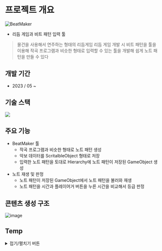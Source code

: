 # 프로젝트 개요
![BeatMaker](https://github.com/sinnee/Practice-UnityEdtiorProgramming/assets/40656425/6cb06540-1da0-4771-ac30-993187b66885)

- 리듬 게임과 비트 패턴 입력 툴
> 물건을 사용해서 연주하는 형태의 리듬게임
> 리듬 게임 개발 시 비트 패턴을 툴을 이용해 작곡 프로그램과 비슷한 형태로 입력할 수 있는 툴을 개발해 쉽게 노트 패턴을 만들 수 있다

## 개발 기간
- 2023 / 05 ~

## 기술 스택
<img src="https://img.shields.io/badge/Unity-FFFFFF?style=for-the-badge&logo=Unity&logoColor=black">

## 주요 기능
- BeatMaker 툴
  - 작곡 프로그램과 비슷한 형태로 노트 패턴 생성
  - 악보 데이터를 ScritalbleObject 형태로 저장
  - 입력한 노트 패턴을 토대로 Hierarchy에 노트 패턴이 저장된 GameObject 생성
- 노트 재생 및 판정
  - 노트 패턴이 저장된 GameObject에서 노트 패턴을 불러와 재생
  - 노트 패턴을 시간과 플레이어거 버튼을 누른 시간을 비교해서 등급 판정

## 콘텐츠 생성 구조
![image](https://github.com/sinnee/Practice-UnityEdtiorProgramming/assets/40656425/b7dc1de4-e359-403c-afd1-afb8af5f77d0)


## Temp
<details>
<summary>접기/펼치기 버튼</summary>
<div markdown="1">

### 게임 접속
[이미지](https://github.com/sgdevcamp2022/ants/blob/main/img/ForReadMe/%EB%A1%9C%EA%B7%B8%EC%9D%B8.png)

### 회원 가입
[이미지](https://github.com/sgdevcamp2022/ants/blob/main/img/ForReadMe/%ED%9A%8C%EC%9B%90%EA%B0%80%EC%9E%85.png)

### 게임 로비
[이미지](https://github.com/sgdevcamp2022/ants/blob/main/img/ForReadMe/%EA%B2%8C%EC%9E%84%20%EB%A1%9C%EB%B9%84.png)

### 채팅
[이미지](https://github.com/sgdevcamp2022/ants/blob/main/img/ForReadMe/%EC%B1%84%ED%8C%85.png)

### 설정
[이미지](https://github.com/sgdevcamp2022/ants/blob/main/img/ForReadMe/%EC%84%A4%EC%A0%95.png)

### 상점
[이미지](https://github.com/sgdevcamp2022/ants/blob/main/img/ForReadMe/%EC%83%81%EC%A0%90.png)

### 인벤토리
[이미지](https://github.com/sgdevcamp2022/ants/blob/main/img/ForReadMe/%EC%9D%B8%EB%B2%A4%ED%86%A0%EB%A6%AC.png)

### 게임모드 선택
[이미지](https://github.com/sgdevcamp2022/ants/blob/main/img/ForReadMe/%EA%B2%8C%EC%9E%84%EB%AA%A8%EB%93%9C%20%EC%84%A0%ED%83%9D.png)

### PVP 게임
[이미지](https://github.com/sgdevcamp2022/ants/blob/main/img/ForReadMe/PVP%20%EA%B2%8C%EC%9E%84.png)

### PVE 게임
[이미지](https://github.com/sgdevcamp2022/ants/blob/main/img/ForReadMe/PVE%20%EA%B2%8C%EC%9E%84.png)

### PVE 방 목록 및 방생성
[이미지](https://github.com/sgdevcamp2022/ants/blob/main/img/ForReadMe/PVE%20%EB%B0%A9%20%EB%AA%A9%EB%A1%9D%20%EB%B0%8F%20%EC%83%9D%EC%84%B1.png)

### PVE 대기방
[이미지](https://github.com/sgdevcamp2022/ants/blob/main/img/ForReadMe/PVE%20%EB%8C%80%EA%B8%B0%EB%B0%A9.png)

### PVE 게임
[이미지](https://github.com/sgdevcamp2022/ants/blob/main/img/ForReadMe/PVE%20%EA%B2%8C%EC%9E%84.png)

</div>
</details>
